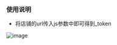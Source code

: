 ### 使用说明
* 将店铺的url传入js参数中即可得到_token

![image](https://github.com/yangshimin/markdown-img/blob/master/%E7%82%B9%E8%AF%84.png, '点评_token参数验证结果')